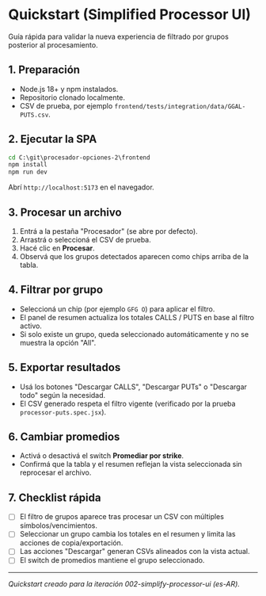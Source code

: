 # Quickstart (Simplified Processor UI)

Guía rápida para validar la nueva experiencia de filtrado por grupos posterior al procesamiento.

## 1. Preparación

- Node.js 18+ y npm instalados.
- Repositorio clonado localmente.
- CSV de prueba, por ejemplo `frontend/tests/integration/data/GGAL-PUTS.csv`.

## 2. Ejecutar la SPA

```cmd
cd C:\git\procesador-opciones-2\frontend
npm install
npm run dev
```

Abrí `http://localhost:5173` en el navegador.

## 3. Procesar un archivo

1. Entrá a la pestaña "Procesador" (se abre por defecto).
2. Arrastrá o seleccioná el CSV de prueba.
3. Hacé clic en **Procesar**.
4. Observá que los grupos detectados aparecen como chips arriba de la tabla.

## 4. Filtrar por grupo

- Seleccioná un chip (por ejemplo `GFG O`) para aplicar el filtro.
- El panel de resumen actualiza los totales CALLS / PUTS en base al filtro activo.
- Si solo existe un grupo, queda seleccionado automáticamente y no se muestra la opción "All".

## 5. Exportar resultados

- Usá los botones "Descargar CALLS", "Descargar PUTs" o "Descargar todo" según la necesidad.
- El CSV generado respeta el filtro vigente (verificado por la prueba `processor-puts.spec.jsx`).

## 6. Cambiar promedios

- Activá o desactivá el switch **Promediar por strike**.
- Confirmá que la tabla y el resumen reflejan la vista seleccionada sin reprocesar el archivo.

## 7. Checklist rápida

- [ ] El filtro de grupos aparece tras procesar un CSV con múltiples símbolos/vencimientos.
- [ ] Seleccionar un grupo cambia los totales en el resumen y limita las acciones de copia/exportación.
- [ ] Las acciones "Descargar" generan CSVs alineados con la vista actual.
- [ ] El switch de promedios mantiene el grupo seleccionado.

---
_Quickstart creado para la iteración 002-simplify-processor-ui (es-AR)._ 
